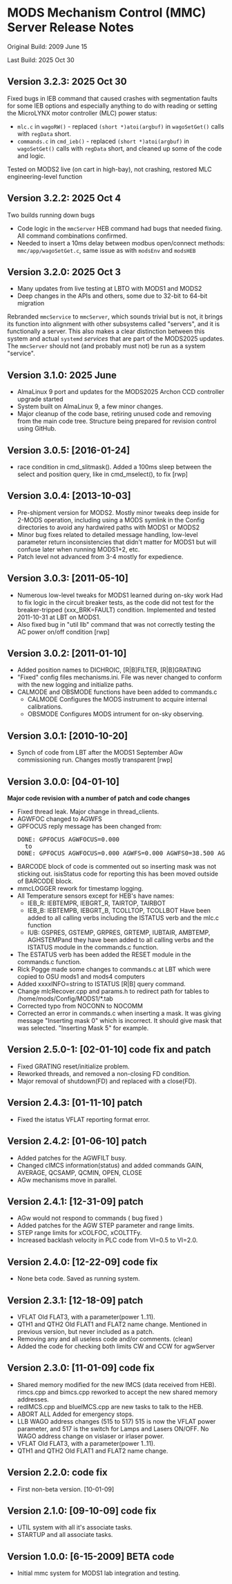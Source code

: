 # MODS Mechanism Control (MMC) Server Release Notes
Original Build: 2009 June 15

Last Build: 2025 Oct 30

## Version 3.2.3: 2025 Oct 30
Fixed bugs in IEB command that caused crashes with segmentation faults for some IEB options and especially
anything to do with reading or setting the MicroLYNX motor controller (MLC) power status:
 * `mlc.c` in `wagoRW()` - replaced `(short *)atoi(argbuf)` in `wagoSetGet()` calls with `regData` short.
 * `commands.c` in `cmd_ieb()` - replaced `(short *)atoi(argbuf)` in `wagoSetGet()` calls with `regData` short, and cleaned up some of the code and logic. 

Tested on MODS2 live (on cart in high-bay), not crashing, restored MLC engineering-level function

## Version 3.2.2: 2025 Oct 4
Two builds running down bugs
 * Code logic in the `mmcServer` HEB command had bugs that needed fixing. All command combinations confirmed.
 * Needed to insert a 10ms delay between modbus open/connect methods: `mmc/app/wagoSetGet.c`, same issue as with `modsEnv` and `modsHEB`

## Version 3.2.0: 2025 Oct 3
 * Many updates from live testing at LBTO with MODS1 and MODS2
 * Deep changes in the APIs and others, some due to 32-bit to 64-bit migration

Rebranded `mmcService` to `mmcServer`, which sounds trivial but is not, it brings its function into alignment with other 
subsystems called "servers", and it is functionally a server. This also makes a clear distinction between this system
and actual `systemd` *services* that are part of the MODS2025 updates. The `mmcServer` should not (and probably must not)
be run as a system "service".

## Version 3.1.0: 2025 June
 * AlmaLinux 9 port and updates for the MODS2025 Archon CCD controller upgrade started
 * System built on AlmaLinux 9, a few minor changes.
 * Major cleanup of the code base, retiring unused code and removing from the main code tree.  Structure being prepared for revision control using GitHub.

## Version 3.0.5: [2016-01-24]
 * race condition in cmd_slitmask().  Added a 100ms sleep between the select and position query, like in cmd_mselect(), to fix [rwp]

## Version 3.0.4: [2013-10-03]
 * Pre-shipment version for MODS2.  Mostly minor tweaks deep inside for 2-MODS operation, including using a MODS symlink in the Config directories to avoid any hardwired paths with MODS1 or MODS2
 * Minor bug fixes related to detailed message handling, low-level parameter return inconsistencies that didn't matter for MODS1 but will confuse later when running MODS1+2, etc.
 * Patch level not advanced from 3-4 mostly for expedience.

## Version 3.0.3: [2011-05-10]
 * Numerous low-level tweaks for MODS1 learned during on-sky work Had to fix logic in the circuit breaker tests, as the code did not test for the breaker-tripped (xxx_BRK=FAULT) condition. Implemented and tested 2011-10-31 at LBT on MODS1.
 * Also fixed bug in "util llb" command that was not correctly testing the AC power on/off condition [rwp]

## Version 3.0.2: [2011-01-10]
 * Added position names to DICHROIC, [R|B]FILTER, [R|B]GRATING
 * "Fixed" config files mechanisms.ini. File was never changed to conform with the new logging and initialize paths.
 * CALMODE and OBSMODE functions have been added to commands.c
   * CALMODE Configures the MODS instrument to acquire internal calibrations.
   * OBSMODE Configures MODS intrument for on-sky observing.

## Version 3.0.1: [2010-10-20]
 * Synch of code from LBT after the MODS1 September AGw commissioning run.  Changes mostly transparent [rwp]

## Version 3.0.0: [04-01-10]
**Major code revision with a number of patch and code changes**
 * Fixed thread leak. Major change in thread_clients.
 * AGWFOC changed to AGWFS
 * GPFOCUS reply message has been changed from:
   <pre>
   DONE: GPFOCUS AGWFOCUS=0.000
     to
   DONE: GPFOCUS AGWFOCUS=0.000 AGWFS=0.000 AGWFS0=38.500 AGWYS=0.000
   </pre>
 * BARCODE block of code is commented out so inserting mask was not sticking out. isisStatus code for reporting this has been moved outside of BARCODE block.
 * mmcLOGGER rework for timestamp logging.
 * All Temperature sensors except for HEB's have names:
   * IEB_R: IEBTEMPR, IEBGRT_R, TAIRTOP, TAIRBOT
   * IEB_B: IEBTEMPB, IEBGRT_B, TCOLLTOP, TCOLLBOT Have been added to all calling verbs including the ISTATUS verb and the mlc.c function
   * IUB: GSPRES, GSTEMP, GRPRES, GRTEMP, IUBTAIR, AMBTEMP, AGHSTEMPand they have been added to all calling verbs and the ISTATUS module in the commands.c function.
 * The ESTATUS verb has been added the RESET module in the commands.c function.
 * Rick Pogge made some changes to commands.c at LBT which were copied to OSU mods1 and mods4 computers
 * Added xxxxINFO=string to ISTATUS [R|B] query command.
 * Change mlcRecover.cpp and params.h to redirect path for tables to /home/mods/Config/MODS1/*.tab
 * Corrected typo from NOCONN to NOCOMM
 * Corrected an error in commands.c when inserting a mask. It was giving message "Inserting mask 0" which is incorrect. It should give mask that was selected. "Inserting Mask 5" for example. 

## Version 2.5.0-1: [02-01-10] code fix and patch
 * Fixed GRATING reset/initialize problem.
 * Reworked threads, and removed a non-closing FD condition.
 * Major removal of shutdown(FD) and replaced with a close(FD).

## Version 2.4.3: [01-11-10] patch
 * Fixed the istatus VFLAT reporting format error.

## Version 2.4.2: [01-06-10] patch
 * Added patches for the AGWFILT busy.
 * Changed cIMCS information(status) and added commands GAIN, AVERAGE, QCSAMP, QCMIN, OPEN, CLOSE
 * AGw mechanisms move in parallel.

## Version 2.4.1: [12-31-09] patch
 * AGw would not respond to commands ( bug fixed )
 * Added patches for the AGW STEP parameter and range limits.
 * STEP range limits for xCOLFOC, xCOLTTFy. 
 * Increased backlash velocity in PLC code from VI=0.5 to VI=2.0.

## Version 2.4.0: [12-22-09] code fix
 * None beta code. Saved as running system.

## Version 2.3.1: [12-18-09] patch
* VFLAT Old FLAT3, with a parameter(power 1..11).
* QTH1 and QTH2 Old FLAT1 and FLAT2 name change. Mentioned in previous version, but never included as a patch.
* Removing any and all useless code and/or comments. (clean)
* Added the code for checking both limits CW and CCW for agwServer

## Version 2.3.0: [11-01-09] code fix
 * Shared memory modified for the new IMCS (data received from HEB). rimcs.cpp and bimcs.cpp reworked to accept the new shared memory addresses.
 * redIMCS.cpp and blueIMCS.cpp are new tasks to talk to the HEB.
 * ABORT ALL Added for emergency stops.
 * LLB WAGO address changes (515 to 517) 515 is now the VFLAT power parameter, and 517 is the switch for Lamps and Lasers ON/OFF. No WAGO address change on vislaser or irlaser power.
 * VFLAT Old FLAT3, with a parameter(power 1..11).
 * QTH1 and QTH2 Old FLAT1 and FLAT2 name change.

## Version 2.2.0: code fix
 * First non-beta version. [10-01-09]

## Version 2.1.0: [09-10-09] code fix
 * UTIL system with all it's associate tasks.
 * STARTUP and all associate tasks.

## Version 1.0.0: [6-15-2009] BETA code
 * Initial mmc system for MODS1 lab integration and testing.
